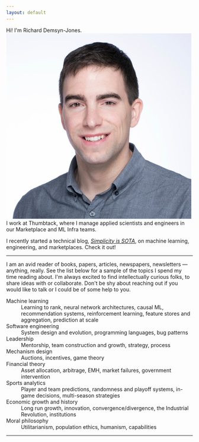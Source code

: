 ```yaml
---
layout: default
---
```


Hi! I'm Richard Demsyn-Jones. <img class="profile-picture" src="assets/img/headshot_b.jpeg"> I work at Thumbtack, where I manage applied scientists and engineers in
our Marketplace and ML Infra teams.

I recently started a technical blog, [*Simplicity is SOTA*](https://simplicityissota.substack.com), on machine learning, engineering, and marketplaces. Check it out!

* * *

I am an avid reader of books, papers, articles, newspapers, newsletters — anything, really. See
the list below for a sample of the topics I spend my time reading about. I'm
always excited to find intellectually curious folks, to share ideas with or collaborate. 
Don't be shy about reaching out if you would like to talk or I could be of some help to you. 

<dl>
<dt>Machine learning</dt>
<dd>Learning to rank, neural network architectures, causal ML, recommendation systems, reinforcement learning, feature stores and aggregation, prediction at scale</dd>
<dt>Software engineering</dt>
<dd>System design and evolution, programming languages, bug patterns</dd>
<dt>Leadership</dt>
<dd>Mentorship, team construction and growth, strategy, process</dd>
<dt>Mechanism design</dt>
<dd>Auctions, incentives, game theory</dd>
<dt>Financial theory</dt>
<dd>Asset allocation, arbitrage, EMH, market failures, government intervention</dd>
<dt>Sports analytics</dt>
<dd>Player and team predictions, randomness and playoff systems, in-game decisions, multi-season strategies</dd>
<dt>Economic growth and history</dt>
<dd>Long run growth, innovation, convergence/divergence, the Industrial Revolution, institutions</dd>
<dt>Moral philosophy</dt>
<dd>Utilitarianism, population ethics, humanism, capabilities</dd>
</dl>

* * *
